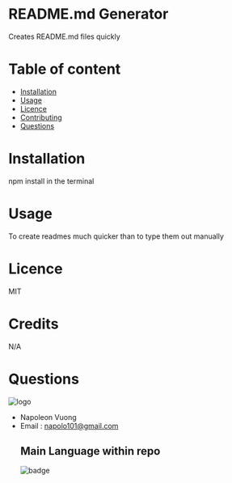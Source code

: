 # README.md Generator
Creates README.md files quickly
# Table of content
- [Installation](#installation)
- [Usage](#usage)
- [Licence](#licence)
- [Contributing](#contributing)
- [Questions](#questions)
# Installation
npm install in the terminal
# Usage
To create readmes much quicker than to type them out manually
# Licence
MIT
# Credits
N/A

# Questions
![logo](https://avatars2.githubusercontent.com/u/60802699?v=4)
- Napoleon Vuong
- Email : napolo101@gmail.com
    ## Main Language within repo              
    ![badge](https://img.shields.io/badge/-JavaScript-blue)